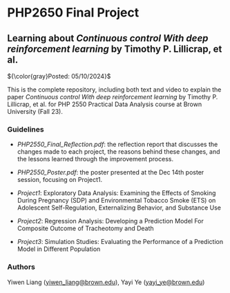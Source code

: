 # PHP2650 Final Project
## Learning about *Continuous control With deep reinforcement learning* by Timothy P. Lillicrap, et al.

${\color{gray}Posted: 05/10/2024}$

This is the complete repository, including both text and video to explain the paper *Continuous control With deep reinforcement learning* by Timothy P. Lillicrap, et al. for PHP 2550 Practical Data Analysis course at Brown University (Fall 23).

### Guidelines

* *PHP2550_Final_Reflection.pdf*: the reflection report that discusses the changes made to each project, the reasons behind these changes, and the lessons learned through the improvement process.

* *PHP2550_Poster.pdf*: the poster presented at the Dec 14th poster session, focusing on Project1.

* *Project1*: Exploratory Data Analysis: Examining the Effects of Smoking During Pregnancy (SDP) and Environmental Tobacco Smoke (ETS) on Adolescent Self-Regulation, Externalizing Behavior, and Substance Use
  
* *Project2*: Regression Analysis: Developing a Prediction Model For Composite Outcome of Tracheotomy and Death

* *Project3*: Simulation Studies: Evaluating the Performance of a Prediction Model in Different Population

### Authors

Yiwen Liang (yiwen_liang@brown.edu), Yayi Ye (yayi_ye@brown.edu)
